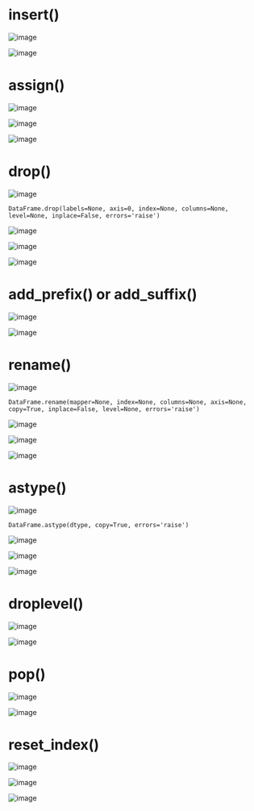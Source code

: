 # insert()

![image](https://user-images.githubusercontent.com/60442877/232367895-badab79b-1b08-48ad-8c2d-be8775fbe0c6.png)

![image](https://user-images.githubusercontent.com/60442877/232368001-eacc490a-5088-4446-b222-9afbccc4879d.png)

# assign()

![image](https://user-images.githubusercontent.com/60442877/232327907-106b7ea6-0aec-4db6-a47c-1d61494c313c.png)

![image](https://user-images.githubusercontent.com/60442877/232327916-aa744a10-6ac6-4352-a869-68c212fccd1a.png)

![image](https://user-images.githubusercontent.com/60442877/232327923-f490b685-674c-49f8-bd9f-888e28a21a3f.png)

# drop()

![image](https://user-images.githubusercontent.com/60442877/232180566-29291716-905d-4ad4-aa5e-6f29523e9489.png)

    DataFrame.drop(labels=None, axis=0, index=None, columns=None, level=None, inplace=False, errors='raise')

![image](https://user-images.githubusercontent.com/60442877/231341535-ae8e49db-1cca-4091-a95c-9dc291728c39.png)

![image](https://user-images.githubusercontent.com/60442877/231340912-fe392756-4584-4768-a5ee-896a7093d244.png)

![image](https://user-images.githubusercontent.com/60442877/231340938-b8728e1f-be1a-4859-b7c1-b7283fe34c8d.png)

# add_prefix() or add_suffix()

![image](https://user-images.githubusercontent.com/60442877/232321186-669a406f-2a3b-4960-a573-7e9d953e37f2.png)

![image](https://user-images.githubusercontent.com/60442877/232321220-fbfe83a4-956d-44ee-80b6-04ed9ca3f4fe.png)

# rename()

![image](https://user-images.githubusercontent.com/60442877/232176994-d9cd036b-6f46-474d-a20d-85094d396982.png)

    DataFrame.rename(mapper=None, index=None, columns=None, axis=None, copy=True, inplace=False, level=None, errors='raise')

![image](https://user-images.githubusercontent.com/60442877/232177091-1b15b9de-e363-4900-913d-b8de5708b2ca.png)

![image](https://user-images.githubusercontent.com/60442877/232177171-bb6eedcf-0ef8-4bee-b595-019cbee06ae1.png)

![image](https://user-images.githubusercontent.com/60442877/232177178-ab1cc955-3c59-41b8-8835-3958a643e0c5.png)


# astype()

![image](https://user-images.githubusercontent.com/60442877/232177473-06feb0fc-6337-4094-9c4a-3722bf6afa09.png)

    DataFrame.astype(dtype, copy=True, errors='raise')

![image](https://user-images.githubusercontent.com/60442877/232177485-aa2adbd1-3735-4152-a36e-79f9883563b1.png)

![image](https://user-images.githubusercontent.com/60442877/232177505-8f2d291e-6383-41c9-8350-11ec38b3b5f8.png)

![image](https://user-images.githubusercontent.com/60442877/232177507-d717c726-fc85-4f14-a0c4-35d0874061fd.png)

# droplevel()

![image](https://user-images.githubusercontent.com/60442877/232644099-fc66e402-7009-4f9f-8a55-4a7f3bf7f79c.png)

![image](https://user-images.githubusercontent.com/60442877/232644419-3107aca4-b331-44d8-a3a1-00f2a704e21a.png)

# pop()

![image](https://user-images.githubusercontent.com/60442877/232660395-c515911a-f6a8-4297-8314-4c9673336cdc.png)

![image](https://user-images.githubusercontent.com/60442877/232660573-13daf650-0915-4b4a-bcf1-689bcc07bb3d.png)

# reset_index()

![image](https://user-images.githubusercontent.com/60442877/232663747-63deccf4-5855-4fbc-8bd2-25fcb1946ebf.png)

![image](https://user-images.githubusercontent.com/60442877/232663781-03f7d91b-f727-4790-83fa-f1d963f60254.png)

![image](https://user-images.githubusercontent.com/60442877/232663798-2afc0e74-d32a-482a-a008-74ac1e325500.png)

